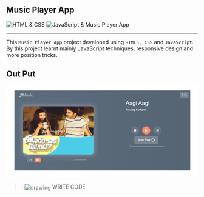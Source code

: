 ## Music Player App
![HTML & CSS](https://img.shields.io/badge/HTML-CSS-orange)
![JavaScript & Music Player App](https://img.shields.io/badge/JavaScript-Music%20Player%20App-informational)

---
This `Music Player App` project developed using `HTML5, CSS` and `JavaScript`. By this project learnt mainly JavaScript techniques, responsive design and more position tricks.

## Out Put

![ProjectThumnail](/assets/thumbnail.PNG)



>I <img align="center" src="https://cdn0.iconfinder.com/data/icons/small-n-flat/24/678087-heart-256.png" alt="drawing" style="width:17px;"/> WRITE CODE